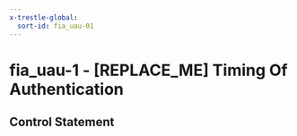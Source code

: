 ```yaml
---
x-trestle-global:
  sort-id: fia_uau-01
---
```


# fia_uau-1 - \[REPLACE_ME\] Timing Of Authentication

## Control Statement
